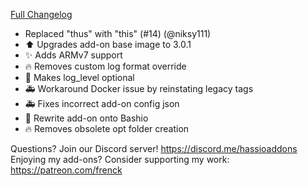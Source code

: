 [Full Changelog][changelog]

- Replaced "thus" with "this" (#14) (@niksy111)
- :arrow_up: Upgrades add-on base image to 3.0.1
- :sparkles: Adds ARMv7 support
- :fire: Removes custom log format override
- :hammer: Makes log_level optional
- :ambulance: Workaround Docker issue by reinstating legacy tags
- :ambulance: Fixes incorrect add-on config json
- :hammer: Rewrite add-on onto Bashio
- :fire: Removes obsolete opt folder creation

[changelog]: https://github.com/hassio-addons/addon-portainer/compare/v0.4.2...v0.5.0

Questions? Join our Discord server! https://discord.me/hassioaddons
Enjoying my add-ons? Consider supporting my work: https://patreon.com/frenck